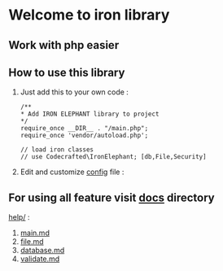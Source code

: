 # Welcome to iron library

## Work with php easier

## How to use this library

1.  Just add this to your own code :

        /**
        * Add IRON ELEPHANT library to project
        */
        require_once __DIR__ . "/main.php";
        require_once 'vendor/autoload.php';

        // load iron classes
        // use Codecrafted\IronElephant; [db,File,Security]

2.  Edit and customize [config](https://github.com/SeyedMahmoudMousavi/iron-elephant/blob/master/config/) file :

## For using all feature visit [**docs**](https://github.com/SeyedMahmoudMousavi/iron-elephant/blob/master/docs/api/index.html) directory

[help/](https://github.com/SeyedMahmoudMousavi/iron-elephant/blob/master/docs) :

1. [main.md](https://github.com/SeyedMahmoudMousavi/iron-elephant/blob/master/docs/main.md)
2. [file.md](https://github.com/SeyedMahmoudMousavi/iron-elephant/blob/master/docs/file.md)
3. [database.md](https://github.com/SeyedMahmoudMousavi/iron-elephant/blob/master/docs/connection.md)
4. [validate.md](https://github.com/SeyedMahmoudMousavi/iron-elephant/blob/master/docs/security.md)
